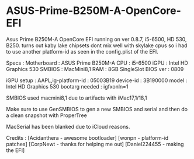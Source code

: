 # ASUS-Prime-B250M-A-OpenCore-EFI
Asus Prime B250M-A OpenCore EFI running on ver 0.8.7, i5-6500, HD 530, B250. turns out kaby lake chipsets dont mix well with skylake cpus so i had to use another platform-id as seen in the config.plist of the EFI.



Specs :
Motherboard : ASUS Prime B250M-A
CPU : i5-6500
iGPU : Intel HD Graphics 530
SMBIOS : MacMini8,1
RAM : 8GB SingleSlot
BIOS ver : 0809

iGPU setup :
AAPL,ig-platform-id : 05003B19
device-id : 3B190000
model : Intel HD Graphics 530
bootarg needed : igfxonln=1




SMBIOS used macmini8,1 due to artifacts with iMac17,1/18,1

Make sure to use GenSMBIOS to gen a new SMBIOS and serial and then do a clean snapshot with ProperTree

MacSerial has been blanked due to iCloud reasons.

Credits : 
[Acidanthera - awesome bootloader] [wonpn - platform-id patches] [CorpNewt - thanks for helping me out] [Daniel224455 - making the EFI]
